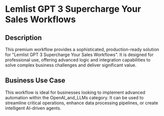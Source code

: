 # Lemlist    GPT 3  Supercharge Your Sales Workflows

## Description
This premium workflow provides a sophisticated, production-ready solution for "Lemlist    GPT 3  Supercharge Your Sales Workflows". It is designed for professional use, offering advanced logic and integration capabilities to solve complex business challenges and deliver significant value.

## Business Use Case
This workflow is ideal for businesses looking to implement advanced automation within the OpenAI_and_LLMs category. It can be used to streamline critical operations, enhance data processing pipelines, or create intelligent AI-driven agents.
